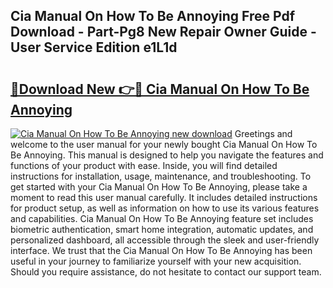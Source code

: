 ## Cia Manual On How To Be Annoying Free Pdf Download - Part-Pg8 New Repair Owner Guide - User Service Edition e1L1d

# <h2><a href="http://bc33949.oget.top/?id=Cia+Manual+On+How+To+Be+Annoying">🔗Download New 👉🔴 Cia Manual On How To Be Annoying</a></h2>

[![Cia Manual On How To Be Annoying new download](https://i.imgur.com/5g1atiW.png)](http://bc33949.oget.top/?id=Cia+Manual+On+How+To+Be+Annoying)
Greetings and welcome to the user manual for your newly bought Cia Manual On How To Be Annoying. This manual is designed to help you navigate the features and functions of your product with ease. Inside, you will find detailed instructions for installation, usage, maintenance, and troubleshooting. To get started with your Cia Manual On How To Be Annoying, please take a moment to read this user manual carefully. It includes detailed instructions for product setup, as well as information on how to use its various features and capabilities. Cia Manual On How To Be Annoying feature set includes biometric authentication, smart home integration, automatic updates, and personalized dashboard, all accessible through the sleek and user-friendly interface. We trust that the Cia Manual On How To Be Annoying has been useful in your journey to familiarize yourself with your new acquisition. Should you require assistance, do not hesitate to contact our support team.
